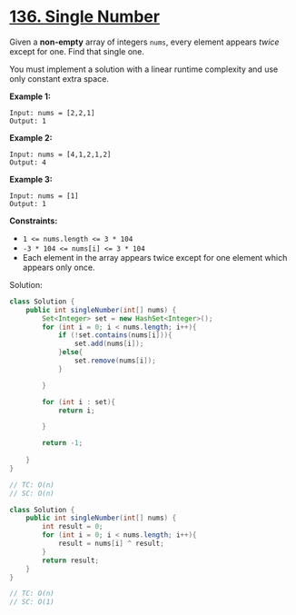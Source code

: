 # [136. Single Number](https://leetcode.com/problems/single-number/)

Given a **non-empty** array of integers `nums`, every element appears *twice* except for one. Find that single one.

You must implement a solution with a linear runtime complexity and use only constant extra space.

 

**Example 1:**

```
Input: nums = [2,2,1]
Output: 1
```

**Example 2:**

```
Input: nums = [4,1,2,1,2]
Output: 4
```

**Example 3:**

```
Input: nums = [1]
Output: 1
```

 

**Constraints:**

- `1 <= nums.length <= 3 * 104`
- `-3 * 104 <= nums[i] <= 3 * 104`
- Each element in the array appears twice except for one element which appears only once.





Solution:

```java
class Solution {
    public int singleNumber(int[] nums) {
        Set<Integer> set = new HashSet<Integer>();
        for (int i = 0; i < nums.length; i++){
            if (!set.contains(nums[i])){
                set.add(nums[i]);
            }else{
                set.remove(nums[i]);
            }

        }

        for (int i : set){
            return i;

        }

        return -1;
        
    }
}

// TC: O(n)
// SC: O(n)
```



```java
class Solution {
    public int singleNumber(int[] nums) {
        int result = 0;
        for (int i = 0; i < nums.length; i++){
            result = nums[i] ^ result;
        }
        return result;
    }
}

// TC: O(n)
// SC: O(1)
```

